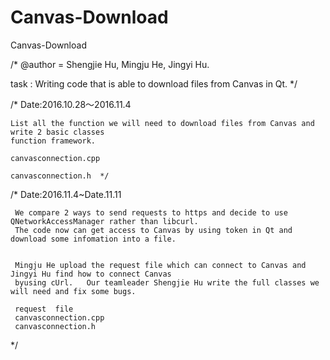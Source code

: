 # Canvas-Download
Canvas-Download

/*
@author = Shengjie Hu, Mingju He, Jingyi Hu. 


task : Writing code that is able to download files from Canvas in Qt.
*/  
 
 
/*  Date:2016.10.28～2016.11.4  
   
    List all the function we will need to download files from Canvas and write 2 basic classes 
    function framework.  
    
    canvasconnection.cpp
    
    canvasconnection.h  */


/*  Date:2016.11.4~Date.11.11 

     We compare 2 ways to send requests to https and decide to use QNetworkAccessManager rather than libcurl. 
     The code now can get access to Canvas by using token in Qt and download some infomation into a file.
     
     
     Mingju He upload the request file which can connect to Canvas and  Jingyi Hu find how to connect Canvas
     byusing cUrl.   Our teamleader Shengjie Hu write the full classes we will need and fix some bugs. 
     
     request  file 
     canvasconnection.cpp
     canvasconnection.h


*/ 
     
    

